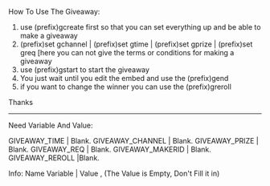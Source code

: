 How To Use The Giveaway:

1. use (prefix)gcreate first so that you can set everything up and be able to make a giveaway
2. (prefix)set gchannel | (prefix)set gtime | (prefix)set gprize | (prefix)set greq [here you can not give the terms or conditions for making a giveaway
3. use (prefix)gstart to start the giveaway
4. You just wait until you edit the embed and use the (prefix)gend
5. if you want to change the winner you can use the (prefix)greroll 

Thanks

------------------------------------------------------------------------------------------------------------------------------
Need Variable And Value:

GIVEAWAY_TIME | Blank.
GIVEAWAY_CHANNEL | Blank.
GIVEAWAY_PRIZE | Blank.
GIVEAWAY_REQ | Blank.
GIVEAWAY_MAKERID | Blank.
GIVEAWAY_REROLL |Blank.

Info:
Name Variable | Value , (The Value is Empty, Don't Fill it in)
